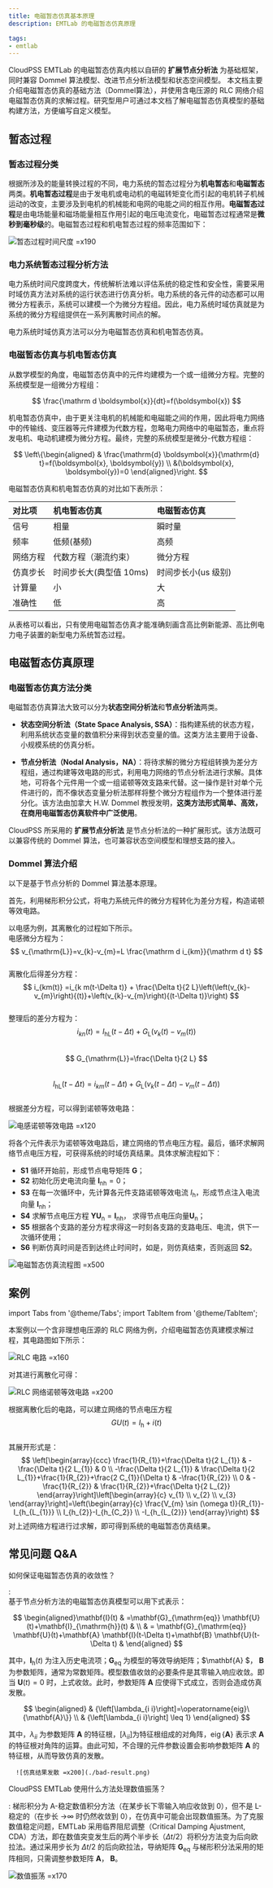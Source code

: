 ```yaml
---
title: 电磁暂态仿真基本原理
description: EMTLab 的电磁暂态仿真原理

tags: 
- emtlab
---
```

<!--
:::warning
1. 这一节文件夹里有冗余文件，请调整。(7月底前完成)
2. 有关数值振荡那里，应该放一个振荡和不振荡的图做对比。(优先级低)
3. 注意按照规范要求调整该文档。(优先级低)
:::
-->

CloudPSS EMTLab 的电磁暂态仿真内核以自研的 **扩展节点分析法** 为基础框架，同时兼容 Dommel 算法模型、改进节点分析法模型和状态空间模型。
本文档主要介绍电磁暂态仿真的基础方法（Dommel算法），并使用含电压源的 RLC 网络介绍电磁暂态仿真的求解过程。研究型用户可通过本文档了解电磁暂态仿真模型的基础构建方法，方便编写自定义模型。

## 暂态过程
### 暂态过程分类

根据所涉及的能量转换过程的不同，电力系统的暂态过程分为**机电暂态**和**电磁暂态**两类。**机电暂态过程**是由于发电机或电动机的电磁转矩变化而引起的电机转子机械运动的改变，主要涉及到电机的机械能和电网的电能之间的相互作用。**电磁暂态过程**是由电场能量和磁场能量相互作用引起的电压电流变化，电磁暂态过程通常是**微秒到毫秒级**的。电磁暂态过程和机电暂态过程的频率范围如下：

![暂态过程时间尺度 =x190](./time-scale-of-transient-processes.png)

### 电力系统暂态过程分析方法

电力系统时间尺度跨度大，传统解析法难以评估系统的稳定性和安全性，需要采用时域仿真方法对系统的运行状态进行仿真分析。电力系统的各元件的动态都可以用微分方程表示，系统可以建模一个为微分方程组。因此，电力系统时域仿真就是为系统的微分方程组提供在一系列离散时间点的解。

电力系统时域仿真方法可以分为电磁暂态仿真和机电暂态仿真。  

### 电磁暂态仿真与机电暂态仿真

从数学模型的角度，电磁暂态仿真中的元件均建模为一个或一组微分方程。完整的系统模型是一组微分方程组：  

$$
\frac{\mathrm d \boldsymbol{x}}{dt}=f(\boldsymbol{x})
$$  

机电暂态仿真中，由于更关注电机的机械能和电磁能之间的作用，因此将电力网络中的传输线、变压器等元件建模为代数方程，忽略电力网络中的电磁暂态，重点将发电机、电动机建模为微分方程。最终，完整的系统模型是微分-代数方程组：

$$
\left\{\begin{aligned} & \frac{\mathrm{d} \boldsymbol{x}}{\mathrm{d} t}=f(\boldsymbol{x}, \boldsymbol{y}) \\ &(\boldsymbol{x}, \boldsymbol{y})=0 \end{aligned}\right.
$$  

电磁暂态仿真和机电暂态仿真的对比如下表所示：

| 对比项 | 机电暂态仿真 | 电磁暂态仿真 |
| :--- | :--- | :--- | 
| 信号 |  相量 | 瞬时量 | 
| 频率 | 低频(基频) | 高频 | 
| 网络方程 | 代数方程（潮流约束） | 微分方程 | 
| 仿真步长 | 时间步长大(典型值 10ms) | 时间步长小(us 级别) | 
| 计算量 | 小 | 大 | 
| 准确性 | 低 | 高 |  

从表格可以看出，只有使用电磁暂态仿真才能准确刻画含高比例新能源、高比例电力电子装置的新型电力系统暂态过程。

## 电磁暂态仿真原理

### 电磁暂态仿真方法分类

电磁暂态仿真算法大致可以分为**状态空间分析法**和**节点分析法**两类。

+ **状态空间分析法（State Space Analysis, SSA）**：指构建系统的状态方程，利用系统状态变量的数值积分来得到状态变量的值。这类方法主要用于设备、小规模系统的仿真分析。

+ **节点分析法（Nodal Analysis，NA）**：将待求解的微分方程组转换为差分方程组，通过构建等效电路的形式，利用电力网络的节点分析法进行求解。具体地，可将各个元件用一个或一组诺顿等效支路来代替。这一操作是针对单个元件进行的，而不像状态变量分析法那样将整个微分方程组作为一个整体进行差分化。该方法由加拿大 H.W. Dommel 教授发明，**这类方法形式简单、高效，在商用电磁暂态仿真软件中广泛使用**。

CloudPSS 所采用的 **扩展节点分析法** 是节点分析法的一种扩展形式。该方法既可以兼容传统的 Dommel 算法，也可兼容状态空间模型和理想支路的接入。

### Dommel 算法介绍

以下是基于节点分析的 Dommel 算法基本原理。

首先，利用梯形积分公式，将电力系统元件的微分方程转化为差分方程，构造诺顿等效电路。
   
以电感为例，其离散化的过程如下所示。  
   电感微分方程为：  
   $$
   v_{\mathrm{L}}=v_{k}-v_{m}=L \frac{\mathrm d i_{km}}{\mathrm d t}
   $$  
   离散化后得差分方程：
   $$
   i_{km(t)} =i_{k m(t-\Delta t)} + \frac{\Delta t}{2 L}\left(\left(v_{k}-v_{m}\right){(t)}+\left(v_{k}-v_{m}\right){(t-\Delta t)}\right)
   $$  
   整理后的差分方程为：  
   $$
   i_{k n}(t)=I_{\mathrm{hL}}(t-\Delta t)+G_{\mathrm{L}}\left(v_{k}(t)-v_{m}(t)\right)
   $$  
   $$
   G_{\mathrm{L}}=\frac{\Delta t}{2 L}
   $$  
   $$
   I_{\mathrm{hL}}(t-\Delta t)=i_{k m}(t-\Delta t)+G_{\mathrm{L}}\left(v_{k}(t-\Delta t)-v_{m}(t-\Delta t)\right)
   $$  
   根据差分方程，可以得到诺顿等效电路：  

   ![电感诺顿等效电路 =x120](./norton-equivalent-circuit-of-inductor.png)  

将各个元件表示为诺顿等效电路后，建立网络的节点电压方程。最后，循环求解网络节点电压方程，可获得系统的时域仿真结果。具体求解流程如下：  
-  **S1** 循环开始前，形成节点电导矩阵 $\boldsymbol G$；
-  **S2** 初始化历史电流向量 $\boldsymbol I_{\mathrm {nh}} = 0$；
-  **S3** 在每一次循环中，先计算各元件支路诺顿等效电流 $I_{\mathrm{h}}$，形成节点注入电流向量 $\boldsymbol I_{\mathrm {nh}}$；
-  **S4** 求解节点电压方程 $\boldsymbol Y\boldsymbol U_{\mathrm n}=\boldsymbol I_{\mathrm {nh}}$， 求得节点电压向量$\boldsymbol U_{\mathrm n}$；
-  **S5** 根据各个支路的差分方程求得这一时刻各支路的支路电压、电流，供下一次循环使用；
-  **S6** 判断仿真时间是否到达终止时间时，如是，则仿真结束，否则返回 **S2**。
   
![电磁暂态仿真流程图 =x500](./electromagnetic-transient-simulation-flowchart.png)    

## 案例
import Tabs from '@theme/Tabs';
import TabItem from '@theme/TabItem';

<Tabs>
<TabItem value="case1" label="电磁暂态仿真建模示例">
本案例以一个含非理想电压源的 RLC 网络为例，介绍电磁暂态仿真建模求解过程，其电路图如下所示：  

![RLC 电路 =x160](./rlc-circuit.jpg) 

对其进行离散化可得：

![RLC 网络诺顿等效电路 =x200](./norton-equivalent-circuit-of-rlc-network.png)

根据离散化后的电路，可以建立网络的节点电压方程
$$
G U(t)=I_{\mathrm{h}}+i(t)
$$  
其展开形式是：  
$$
\left[\begin{array}{ccc}
\frac{1}{R_{1}}+\frac{\Delta t}{2 L_{1}} & -\frac{\Delta t}{2 L_{1}} & 0 \\
-\frac{\Delta t}{2 L_{1}} & \frac{\Delta t}{2 L_{1}}+\frac{1}{R_{2}}+\frac{2 C_{1}}{\Delta t} & -\frac{1}{R_{2}} \\
0 & -\frac{1}{R_{2}} & \frac{1}{R_{2}}+\frac{\Delta t}{2 L_{2}}
\end{array}\right]\left[\begin{array}{c}
v_{1} \\
v_{2} \\
v_{3}
\end{array}\right]=\left(\begin{array}{c}
\frac{V_{m} \sin (\omega t)}{R_{1}}-I_{h_{L_{1}}} \\
I_{h_{2}}-I_{h_{C_2}} \\
-I_{h_{L_{2}}}
\end{array}\right)
$$
对上述网络方程进行过求解，即可得到系统的电磁暂态仿真结果。

</TabItem>
</Tabs>

## 常见问题 Q&A


如何保证电磁暂态仿真的收敛性？

:   
   基于节点分析方法的电磁暂态仿真模型可以用下式表示：

   $$ 
   \begin{aligned}\mathbf{I}(t) & =\mathbf{G}_{\mathrm{eq}} \mathbf{U}(t)+\mathbf{I}_{\mathrm{h}}(t) & \\ & =  \mathbf{G}_{\mathrm{eq}} \mathbf{U}(t)+\mathbf{A} \mathbf{I}(t-\Delta t)+\mathbf{B} \mathbf{U}(t-\Delta t) & \end{aligned}  
   $$  

   其中，$\mathbf{I}_{\mathrm{h}}(t)$ 为注入历史电流项；$\mathbf{G}_{\mathrm{eq}}$ 为模型的等效导纳矩阵；$\mathbf{A} $， $\mathbf{B}$为参数矩阵，通常为常数矩阵。模型数值收敛的必要条件是其零输入响应收敛。即当 $\mathbf{U}(t) = 0$ 时，上式收敛。此时，参数矩阵 $\mathbf{A}$ 应使得下式成立，否则会造成仿真发散。

   $$
   \begin{aligned} & {\left[\lambda_{i i}\right]=\operatorname{eig}\{\mathbf{A}\}} \\ & {\left[\lambda_{i i}\right] \leq 1} \end{aligned}
   $$

   其中，$\lambda_{i i}$ 为参数矩阵 $\mathbf{A}$ 的特征根，$\left[\lambda_{i i}\right]$为特征根组成的对角阵，$\operatorname{eig}\{\mathbf{A}\}$ 表示求 $\mathbf{A}$ 的特征根对角阵的运算。由此可知，不合理的元件参数设置会影响参数矩阵 $\mathbf{A}$ 的特征根，从而导致仿真的发散。

      ![仿真结果发散 =x200](./bad-result.png)


CloudPSS EMTLab 使用什么方法处理数值振荡？

:
   梯形积分为 A-稳定数值积分方法（在某步长下零输入响应收敛到 0），但不是 L-稳定的（在步长 →∞ 时仍然收敛到 0），在仿真中可能会出现数值振荡。为了克服数值稳定问题，EMTLab 采用临界阻尼调整（Critical Damping Ajustment, CDA）方法，即在数值突变发生后的两个半步长（$\Delta t/2$）将积分方法变为后向欧拉法。通过采用步长为 $\Delta t/2$ 的后向欧拉法，导纳矩阵 $\mathbf{G}_{\mathrm{eq}}$ 与梯形积分法采用的矩阵相同，只需调整参数矩阵 $\mathbf{A}$， $\mathbf{B}$。

   ![数值振荡 =x170](numerical-oscillation.png)   
